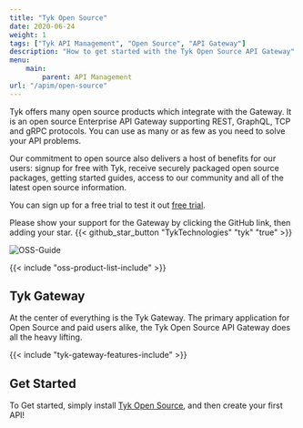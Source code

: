 ```yaml
---
title: "Tyk Open Source"
date: 2020-06-24
weight: 1
tags: ["Tyk API Management", "Open Source", "API Gateway"]
description: "How to get started with the Tyk Open Source API Gateway"
menu:
    main:
        parent: API Management
url: "/apim/open-source"
---
```




Tyk offers many open source products which integrate with the Gateway. It is an open source Enterprise API Gateway supporting REST, GraphQL, TCP and gRPC protocols.
You can use as many or as few as you need to solve your API problems.

Our commitment to open source also delivers a host of benefits for our users: signup for free with Tyk, receive securely packaged open source packages, getting started guides, access to our community and all of the latest open source information.

You can sign up for a free trial to test it out [free trial](https://tyk.io/sign-up/).


Please show your support for the Gateway by clicking the GitHub link, then adding your star.
{{< github_star_button "TykTechnologies" "tyk" "true" >}}


![OSS-Guide](/docs/img/diagrams/oss-flow.png)

{{< include "oss-product-list-include" >}}

## Tyk Gateway

At the center of everything is the Tyk Gateway.  The primary application for Open Source and paid users alike, the Tyk Open Source API Gateway does all the heavy lifting.

{{< include "tyk-gateway-features-include" >}}

## Get Started

To Get started, simply install [Tyk Open Source](/docs/apim/open-source/installation/), and then create your first API!
